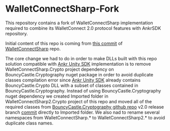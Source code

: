 # WalletConnectSharp-Fork
This repository contains a fork of WalletConnectSharp implementation required to combine its WalletConnect 2.0 protocol features with AnkrSDK repository. 

Initial content of this repo is coming from [this commit](https://github.com/WalletConnect/WalletConnectSharp/commit/b9265e866179e33b7b853f03c7fc79047f1cbb1f) of [WalletConnectSharp](https://github.com/WalletConnect/WalletConnectSharp) repo.

The core change we had to do in order to make DLLs built with this repo solution compatible with [Ankr Unity SDK](https://github.com/Ankr-network/game-unity-sdk) implementation is to remove WalletConnectSharp.Crypto project dependency on BouncyCastle.Cryptography nuget package in order to avoid duplicate classes compilation error since [Ankr Unity SDK](https://github.com/Ankr-network/game-unity-sdk) already contains BouncyCastle.Crypto DLL with a subset of classes contained in BouncyCastle.Cryptography. Instead of using BouncyCastle.Cryptography nuget dependency we created Imported folder in WalletConnectSharp2.Crypto project of this repo and moved all of the required classes from [BouncyCastle.Cryptography github repo](https://github.com/bcgit/bc-csharp) v2.0 release branch [commit](https://github.com/bcgit/bc-csharp/4f800b4d3229a011a8126d4aea698a3e14d0dd53) directly to Imported folder. We also nad to rename several namespaces from WalletConnectSharp.* to WalletConnectSharp2.* to avoid duplicate class names.
